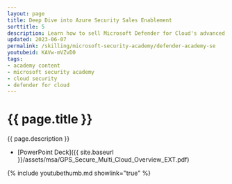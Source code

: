 ```yaml
---
layout: page
title: Deep Dive into Azure Security Sales Enablement
sorttitle: 5
description: Learn how to sell Microsoft Defender for Cloud's advanced threat detection, automated incident response, and centralized management capabilities. This session details how Microsoft Defender for Cloud helps organizations protect their valuable data and intellectual property, while also improving their compliance with regulations and improving security team's overall effectiveness.
updated: 2023-06-07
permalink: /skilling/microsoft-security-academy/defender-academy-se
youtubeid: KAVw-mVZvD0
tags: 
- academy content
- microsoft security academy
- cloud security
- defender for cloud
---
```


# {{ page.title }}

{{ page.description }}

* [PowerPoint Deck]({{ site.baseurl }}/assets/msa/GPS_Secure_Multi_Cloud_Overview_EXT.pdf)

{% include youtubethumb.md showlink="true" %}
